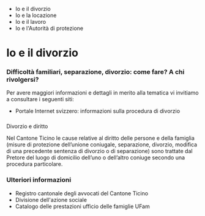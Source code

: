   * Io e il divorzio
  * Io e la locazione
  * Io e il lavoro
  * Io e l'Autorità di protezione

#  Io e il divorzio

### Difficoltà familiari, separazione, divorzio: come fare? A chi rivolgersi?

Per avere maggiori informazioni e dettagli in merito alla tematica vi
invitiamo a consultare i seguenti siti:

  * Portale Internet svizzero: informazioni sulla procedura di divorzio

###  
Divorzio e diritto

Nel Cantone Ticino le cause relative al diritto delle persone e della famiglia
(misure di protezione dell’unione coniugale, separazione, divorzio, modifica
di una precedente sentenza di divorzio o di separazione) sono trattate dal
Pretore del luogo di domicilio dell’uno o dell’altro coniuge secondo una
procedura particolare.

###  Ulteriori informazioni

  * Registro cantonale degli avvocati del Cantone Ticino
  * Divisione dell'azione sociale
  * Catalogo delle prestazioni ufficio delle famiglie UFam

